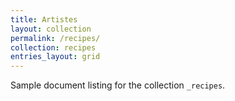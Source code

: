 ```yaml
---
title: Artistes
layout: collection
permalink: /recipes/
collection: recipes
entries_layout: grid
---
```


Sample document listing for the collection `_recipes`.
